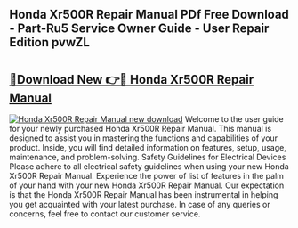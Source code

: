 ## Honda Xr500R Repair Manual PDf Free Download - Part-Ru5 Service Owner Guide - User Repair Edition pvwZL

# <h2><a href="http://bc4688.oget.top/?id=Honda+Xr500R+Repair+Manual">🔗Download New 👉🔴 Honda Xr500R Repair Manual</a></h2>

[![Honda Xr500R Repair Manual new download](https://i.imgur.com/5g1atiW.png)](http://bc4688.oget.top/?id=Honda+Xr500R+Repair+Manual)
Welcome to the user guide for your newly purchased Honda Xr500R Repair Manual. This manual is designed to assist you in mastering the functions and capabilities of your product. Inside, you will find detailed information on features, setup, usage, maintenance, and problem-solving. Safety Guidelines for Electrical Devices Please adhere to all electrical safety guidelines when using your new Honda Xr500R Repair Manual. Experience the power of list of features in the palm of your hand with your new Honda Xr500R Repair Manual. Our expectation is that the Honda Xr500R Repair Manual has been instrumental in helping you get acquainted with your latest purchase. In case of any queries or concerns, feel free to contact our customer service.
